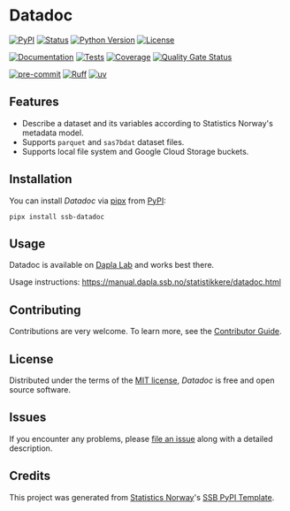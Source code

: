 # Datadoc

[![PyPI](https://img.shields.io/pypi/v/ssb-datadoc.svg)][pypi status]
[![Status](https://img.shields.io/pypi/status/ssb-datadoc.svg)][pypi status]
[![Python Version](https://img.shields.io/pypi/pyversions/ssb-datadoc)][pypi status]
[![License](https://img.shields.io/pypi/l/ssb-datadoc)][license]

[![Documentation](https://github.com/statisticsnorway/datadoc-editor/actions/workflows/docs.yml/badge.svg)][documentation]
[![Tests](https://github.com/statisticsnorway/datadoc-editor/actions/workflows/tests.yml/badge.svg)][tests]
[![Coverage](https://sonarcloud.io/api/project_badges/measure?project=statisticsnorway_datadoc&metric=coverage)][sonarcov]
[![Quality Gate Status](https://sonarcloud.io/api/project_badges/measure?project=statisticsnorway_datadoc&metric=alert_status)][sonarquality]

[![pre-commit](https://img.shields.io/badge/pre--commit-enabled-brightgreen?logo=pre-commit&logoColor=white)][pre-commit]
[![Ruff](https://img.shields.io/endpoint?url=https://raw.githubusercontent.com/astral-sh/ruff/main/assets/badge/v2.json)](https://github.com/astral-sh/ruff)
[![uv](https://img.shields.io/endpoint?url=https://raw.githubusercontent.com/astral-sh/uv/main/assets/badge/v0.json)][uv]

[pypi status]: https://pypi.org/project/ssb-datadoc/
[documentation]: https://statisticsnorway.github.io/datadoc
[tests]: https://github.com/statisticsnorway/datadoc-editor/actions?workflow=Tests
[sonarcov]: https://sonarcloud.io/summary/overall?id=statisticsnorway_datadoc
[sonarquality]: https://sonarcloud.io/summary/overall?id=statisticsnorway_datadoc
[pre-commit]: https://github.com/pre-commit/pre-commit
[uv]: https://docs.astral.sh/uv/

## Features

- Describe a dataset and its variables according to Statistics Norway's metadata model.
- Supports `parquet` and `sas7bdat` dataset files.
- Supports local file system and Google Cloud Storage buckets.

## Installation

You can install _Datadoc_ via [pipx] from [PyPI]:

```console
pipx install ssb-datadoc
```

## Usage

Datadoc is available on [Dapla Lab](https://lab.dapla.ssb.no/) and works best there.

Usage instructions: <https://manual.dapla.ssb.no/statistikkere/datadoc.html>

## Contributing

Contributions are very welcome.
To learn more, see the [Contributor Guide].

## License

Distributed under the terms of the [MIT license][license],
_Datadoc_ is free and open source software.

## Issues

If you encounter any problems,
please [file an issue] along with a detailed description.

## Credits

This project was generated from [Statistics Norway]'s [SSB PyPI Template].

[statistics norway]: https://www.ssb.no/en
[pypi]: https://pypi.org/
[ssb pypi template]: https://github.com/statisticsnorway/ssb-pypitemplate
[file an issue]: https://github.com/statisticsnorway/datadoc-editor/issues
[pipx]: https://pipx.pypa.io/latest/installation/

<!-- github-only -->

[license]: https://github.com/statisticsnorway/datadoc-editor/blob/main/LICENSE
[contributor guide]: https://github.com/statisticsnorway/datadoc-editor/blob/main/CONTRIBUTING.md
[reference guide]: https://statisticsnorway.github.io/datadoc-editor/reference.html
